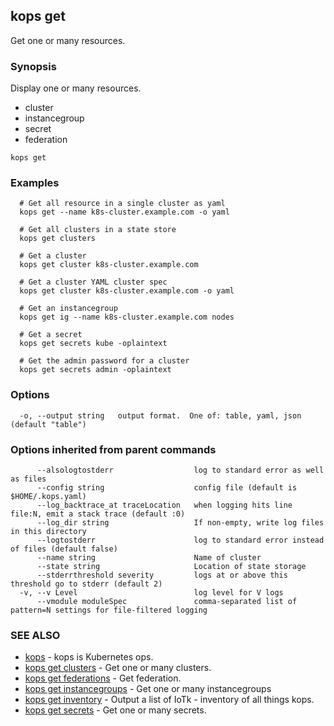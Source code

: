 
<!--- This file is automatically generated by make gen-cli-docs; changes should be made in the go CLI command code (under cmd/kops) -->

## kops get

Get one or many resources.

### Synopsis


Display one or many resources. 

  * cluster  
  * instancegroup  
  * secret  
  * federation

```
kops get
```

### Examples

```
  # Get all resource in a single cluster as yaml
  kops get --name k8s-cluster.example.com -o yaml
  
  # Get all clusters in a state store
  kops get clusters
  
  # Get a cluster
  kops get cluster k8s-cluster.example.com
  
  # Get a cluster YAML cluster spec
  kops get cluster k8s-cluster.example.com -o yaml
  
  # Get an instancegroup
  kops get ig --name k8s-cluster.example.com nodes
  
  # Get a secret
  kops get secrets kube -oplaintext
  
  # Get the admin password for a cluster
  kops get secrets admin -oplaintext
```

### Options

```
  -o, --output string   output format.  One of: table, yaml, json (default "table")
```

### Options inherited from parent commands

```
      --alsologtostderr                  log to standard error as well as files
      --config string                    config file (default is $HOME/.kops.yaml)
      --log_backtrace_at traceLocation   when logging hits line file:N, emit a stack trace (default :0)
      --log_dir string                   If non-empty, write log files in this directory
      --logtostderr                      log to standard error instead of files (default false)
      --name string                      Name of cluster
      --state string                     Location of state storage
      --stderrthreshold severity         logs at or above this threshold go to stderr (default 2)
  -v, --v Level                          log level for V logs
      --vmodule moduleSpec               comma-separated list of pattern=N settings for file-filtered logging
```

### SEE ALSO
* [kops](kops.md)	 - kops is Kubernetes ops.
* [kops get clusters](kops_get_clusters.md)	 - Get one or many clusters.
* [kops get federations](kops_get_federations.md)	 - Get federation.
* [kops get instancegroups](kops_get_instancegroups.md)	 - Get one or many instancegroups
* [kops get inventory](kops_get_inventory.md)	 - Output a list of IoTk - inventory of all things kops. 
* [kops get secrets](kops_get_secrets.md)	 - Get one or many secrets.


